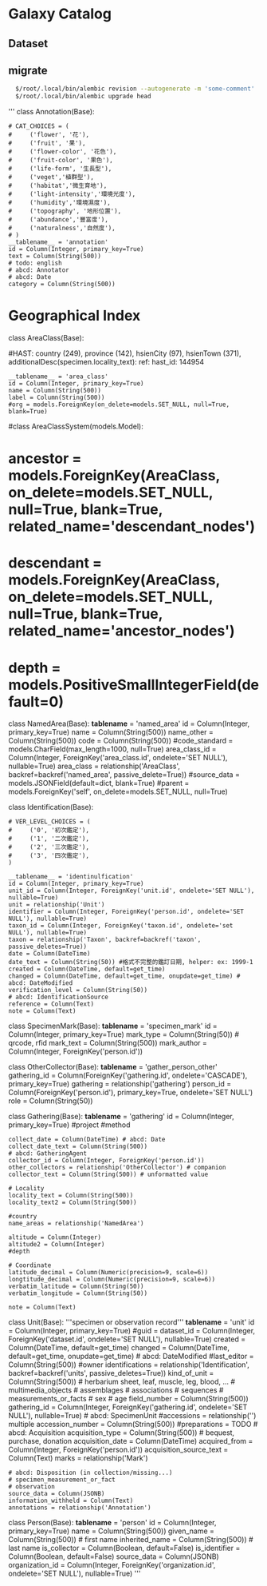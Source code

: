 # Galaxy Catalog


##

Dataset
 - 

## migrate

```bash
  $/root/.local/bin/alembic revision --autogenerate -m 'some-comment'
  $/root/.local/bin/alembic upgrade head
```



'''
class Annotation(Base):

    # CAT_CHOICES = (
    #     ('flower', '花'),
    #     ('fruit', '果'),
    #     ('flower-color', '花色'),
    #     ('fruit-color', '果色'),
    #     ('life-form', '生長型'),
    #     ('veget','植群型'),
    #     ('habitat','微生育地'),
    #     ('light-intensity','環境光度'),
    #     ('humidity','環境濕度'),
    #     ('topography', '地形位置'),
    #     ('abundance','豐富度'),
    #     ('naturalness','自然度'),
    # )
    __tablename__ = 'annotation'
    id = Column(Integer, primary_key=True)
    text = Column(String(500))
    # todo: english
    # abcd: Annotator
    # abcd: Date
    category = Column(String(500))


# Geographical Index
class AreaClass(Base):

#HAST: country (249), province (142), hsienCity (97), hsienTown (371), additionalDesc(specimen.locality_text): ref: hast_id: 144954

    __tablename__ = 'area_class'
    id = Column(Integer, primary_key=True)
    name = Column(String(500))
    label = Column(String(500))
    #org = models.ForeignKey(on_delete=models.SET_NULL, null=True, blank=True)


#class AreaClassSystem(models.Model):
#    ancestor = models.ForeignKey(AreaClass, on_delete=models.SET_NULL, null=True, blank=True, related_name='descendant_nodes')
#    descendant = models.ForeignKey(AreaClass, on_delete=models.SET_NULL, null=True, blank=True, related_name='ancestor_nodes')
#    depth = models.PositiveSmallIntegerField(default=0)

class NamedArea(Base):
    __tablename__ = 'named_area'
    id = Column(Integer, primary_key=True)
    name = Column(String(500))
    name_other = Column(String(500))
    code = Column(String(500))
    #code_standard = models.CharField(max_length=1000, null=True)
    area_class_id = Column(Integer, ForeignKey('area_class.id', ondelete='SET NULL'), nullable=True)
    area_class = relationship('AreaClass', backref=backref('named_area', passive_delete=True))
    #source_data = models.JSONField(default=dict, blank=True)
    #parent = models.ForeignKey('self', on_delete=models.SET_NULL, null=True)


class Identification(Base):

    # VER_LEVEL_CHOICES = (
    #     ('0', '初次鑑定'),
    #     ('1', '二次鑑定'),
    #     ('2', '三次鑑定'),
    #     ('3', '四次鑑定'),
    )

    __tablename__ = 'identinulfication'
    id = Column(Integer, primary_key=True)
    unit_id = Column(Integer, ForeignKey('unit.id', ondelete='SET NULL'), nullable=True)
    unit = relationship('Unit')
    identifier = Column(Integer, ForeignKey('person.id', ondelete='SET NULL'), nullable=True)
    taxon_id = Column(Integer, ForeignKey('taxon.id', ondelete='set NULL'), nullable=True)
    taxon = relationship('Taxon', backref=backref('taxon', passive_deletes=True))
    date = Column(DateTime)
    date_text = Column(String(50)) #格式不完整的鑑訂日期, helper: ex: 1999-1
    created = Column(DateTime, default=get_time)
    changed = Column(DateTime, default=get_time, onupdate=get_time) # abcd: DateModified
    verification_level = Column(String(50))
    # abcd: IdentificationSource
    reference = Column(Text)
    note = Column(Text)

class SpecimenMark(Base):
    __tablename__ = 'specimen_mark'
    id = Column(Integer, primary_key=True)
    mark_type = Column(String(50)) # qrcode, rfid
    mark_text = Column(String(500))
    mark_author = Column(Integer, ForeignKey('person.id'))

class OtherCollector(Base):
    __tablename__ = 'gather_person_other'
    gathering_id = Column(ForeignKey('gathering.id', ondelete='CASCADE'), primary_key=True)
    gathering = relationship('gathering')
    person_id = Column(ForeignKey('person.id'), primary_key=True, ondelete='SET NULL')
    role = Column(String(50))


class Gathering(Base):
    __tablename__ = 'gathering'
    id = Column(Integer, primary_key=True)
    #project
    #method

    collect_date = Column(DateTime) # abcd: Date
    collect_date_text = Column(String(500))
    # abcd: GatheringAgent
    collector_id = Column(Integer, ForeignKey('person.id'))
    other_collectors = relationship('OtherCollector') # companion
    collector_text = Column(String(500)) # unformatted value

    # Locality
    locality_text = Column(String(500))
    locality_text2 = Column(String(500))

    #country
    name_areas = relationship('NamedArea')

    altitude = Column(Integer)
    altitude2 = Column(Integer)
    #depth

    # Coordinate
    latitude_decimal = Column(Numeric(precision=9, scale=6))
    longtitude_decimal = Column(Numeric(precision=9, scale=6))
    verbatim_latitude = Column(String(50))
    verbatim_longitude = Column(String(50))

    note = Column(Text)


class Unit(Base):
      '''specimen or observation record'''
    __tablename__ = 'unit'
    id = Column(Integer, primary_key=True)
    #guid =
    dataset_id = Column(Integer, ForeignKey('dataset.id', ondelete='SET NULL'), nullable=True)
    created = Column(DateTime, default=get_time)
    changed = Column(DateTime, default=get_time, onupdate=get_time) # abcd: DateModified
    #last_editor = Column(String(500))
    #owner
    identifications = relationship('Identification', backref=backref('units', passive_deletes=True))
    kind_of_unit = Column(String(500)) # herbarium sheet, leaf, muscle, leg, blood, ...
    # multimedia_objects
    # assemblages
    # associations
    # sequences
    # measurements_or_facts
    # sex
    # age
    field_number = Column(String(500))
    gathering_id = Column(Integer, ForeignKey('gathering.id', ondelete='SET NULL'), nullable=True)
    # abcd: SpecimenUnit
    #accessions = relationship('') multiple
    accession_number = Column(String(500))
    #preparations = TODO
    # abcd: Acquisition
    acquisition_type = Column(String(500)) # bequest, purchase, donation
    acquisition_date = Column(DateTime)
    acquired_from = Column(Integer, ForeignKey('person.id'))
    acquisition_source_text = Column(Text)
    marks = relationship('Mark')

    # abcd: Disposition (in collection/missing...)
    # specimen_measurement_or_fact
    # observation
    source_data = Column(JSONB)
    information_withheld = Column(Text)
    annotations = relationship('Annotation')

class Person(Base):
    __tablename__ = 'person'
    id = Column(Integer, primary_key=True)
    name = Column(String(500))
    given_name = Column(String(500)) # first name
    inherited_name = Column(String(500)) # last name
    is_collector = Column(Boolean, default=False)
    is_identifier = Column(Boolean, default=False)
    source_data = Column(JSONB)
    organization_id = Column(Integer, ForeignKey('organization.id', ondelete='SET NULL'), nullable=True)
'''
